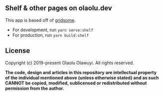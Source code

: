 ## Shelf & other pages on olaolu.dev

This app is based off of [gridsome](https://gridsome.org).

- For development, run `yarn serve:shelf`
- For production, run `yarn build:shelf`

## License

Copyright (c) 2019-present Olaolu Olawuyi. All rights reserved.

**The code, design and articles in this repository are intellectual property of
the individual mentioned above (unless otherwise stated) and as such CANNOT be
copied, modified, sublicensed or redistributed without permission from the
author.**
